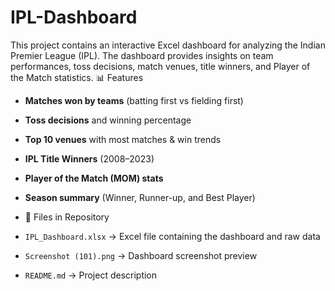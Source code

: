 # IPL-Dashboard
This project contains an interactive Excel dashboard for analyzing the Indian Premier League (IPL).  The dashboard provides insights on team performances, toss decisions, match venues, title winners, and Player of the Match statistics.
📊 Features

- **Matches won by teams** (batting first vs fielding first)
- **Toss decisions** and winning percentage
- **Top 10 venues** with most matches & win trends
- **IPL Title Winners** (2008–2023)
- **Player of the Match (MOM) stats**
- **Season summary** (Winner, Runner-up, and Best Player)

- 📂 Files in Repository

- `IPL_Dashboard.xlsx` → Excel file containing the dashboard and raw data  
- `Screenshot (101).png` → Dashboard screenshot preview  
- `README.md` → Project description  
